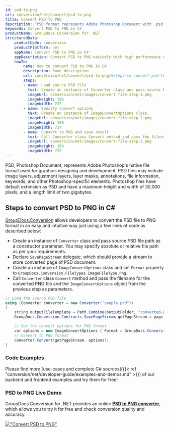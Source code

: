 ```yaml
---
id: psd-to-png
url: conversion/net/convert/psd-to-png
title: Convert PSD to PNG
description: "PSD format represents Adobe Photoshop Document with .psd extension. Learn how to convert PSD to PNG file programmatically in C# language using GroupDocs.Conversion for .NET library."
keywords: Convert PSD to PNG in C#
productName: GroupDocs.Conversion for .NET
structuredData:
    productCode: conversion
    productPlatform: net
    appName: Convert PSD to PNG in C#
    appDescription: Convert PSD to PNG natively with high performance using C# language and server side GroupDocs.Conversion for .NET APIs, without the use of any software like Microsoft or Open Office.
    howTo:
        name: How to convert PSD to PNG in C# 
        description: Some description
        url: conversion/net/convert/psd-to-png/#steps-to-convert-psd-to-png-in-c
        steps:
        - name: Load source PSD file 
          text: Create an instance of Converter class and pass source PSD file path as a constructor parameter. You may specify absolute or relative file path as per your requirements. 
          imageUrl: conversion/net/images/convert-file-step-1.png
          imageHeight: 196
          imageWidth: 737
        - name: Specify convert options 
          text: Create an instance of ImageConvertOptions class.
          imageUrl: conversion/net/images/convert-file-step-2.png
          imageHeight: 196
          imageWidth: 737
        - name: Convert to PNG and save result 
          text: Call Converter class Convert method and pass the filename for the converted HTML file and the ImageConvertOptions object from the previous step as parameters.
          imageUrl: conversion/net/images/convert-file-step-3.png
          imageHeight: 196
          imageWidth: 737
---
```


PSD, Photoshop Document, represents Adobe Photoshop's native file format used for graphics designing and development. PSD files may include image layers, adjustment layers, layer masks, annotations, file information, keywords, and other Photoshop-specific elements. Photoshop files have default extension as PSD and have a maximum height and width of 30,000 pixels, and a length limit of two gigabytes.

## Steps to convert PSD to PNG in C#

[GroupDocs.Conversion](https://products.groupdocs.com/conversion/net) allows developers to convert the PSD file to PNG format in an easy and intuitive way just using a few lines of code as described below:

* Create an instance of `Converter` class and pass source PSD file path as a constructor parameter. You may specify absolute or relative file path as per your requirements. 
* Declare `SavePageStream` delegate, which should provide a stream to store converted page of PSD document.
* Create an instance of `ImageConvertOptions` class and set `Format` property to `GroupDocs.Conversion.FileTypes.ImageFileType.Png`.
* Call `Converter` class `Convert` method and pass the filename for the converted PNG file and the `ImageConvertOptions` object from the previous step as parameters.

```csharp
// Load the source PSD file
using (Converter converter = new Converter("sample.psd"))
{
    string outputFileTemplate = Path.Combine(outputFolder, "converted-page-{0}.png");
    GroupDocs.Conversion.Contracts.SavePageStream getPageStream = page => new FileStream(string.Format(outputFileTemplate, page), FileMode.Create);

    // Set the convert options for PNG format
    var options = new ImageConvertOptions { Format = GroupDocs.Conversion.FileTypes.ImageFileType.Png };   
    // Convert to PNG format
    converter.Convert(getPageStream, options);
}
```

### Code Examples

Please find more [use-cases and complete C# sources]({{< ref "conversion/net/developer-guide/examples-and-demos.md" >}}) of our backend and frontend examples and try them for free!

### PSD to PNG Live Demo

GroupDocs.Conversion for .NET provides an online [**PSD to PNG converter**](https://products.groupdocs.app/conversion/psd-to-png), which allows you to try it for free and check conversion quality and accuracy.

[!["Convert PSD to PNG"](conversion/net/images/convert-to-png/convert-psd-to-png.png)](https://products.groupdocs.app/conversion/psd-to-png)